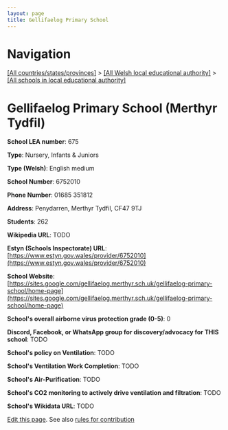 ```yaml
---
layout: page
title: Gellifaelog Primary School
---
```

# Navigation

[[All countries/states/provinces]](../../..) > [[All Welsh local educational authority]](../..) > [[All schools in local educational authority]](..)

# Gellifaelog Primary School (Merthyr Tydfil)

**School LEA number**: 675

**Type**: Nursery, Infants & Juniors

**Type (Welsh)**: English medium

**School Number**: 6752010

**Phone Number**: 01685 351812

**Address**: Penydarren, Merthyr Tydfil, CF47 9TJ

**Students**: 262

**Wikipedia URL**: TODO

**Estyn (Schools Inspectorate) URL**: [https://www.estyn.gov.wales/provider/6752010](https://www.estyn.gov.wales/provider/6752010)

**School Website**: [https://sites.google.com/gellifaelog.merthyr.sch.uk/gellifaelog-primary-school/home-page](https://sites.google.com/gellifaelog.merthyr.sch.uk/gellifaelog-primary-school/home-page)

**School's overall airborne virus protection grade (0-5)**: 0

**Discord, Facebook, or WhatsApp group for discovery/advocacy for THIS school**: TODO

**School's policy on Ventilation**: TODO

**School's Ventilation Work Completion**: TODO

**School's Air-Purification**: TODO

**School's CO2 monitoring to actively drive ventilation and filtration**: TODO

**School's Wikidata URL**: TODO




[Edit this page](https://github.com/ventilate-schools/Wales/edit/prif/./Merthyr_Tydfil/Gellifaelog_Primary_School.md). See also [rules for contribution](../../../contribution-rules/)